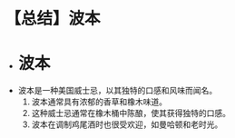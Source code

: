 # 【总结】波本

-   # 波本
-   波本是一种美国威士忌，以其独特的口感和风味而闻名。
    1.  波本通常具有浓郁的香草和橡木味道。
    2.  这种威士忌通常在橡木桶中陈酿，使其获得独特的口感。
    3.  波本在调制鸡尾酒时也很受欢迎，如曼哈顿和老时光。
